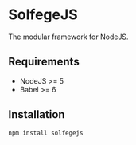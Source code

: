 SolfegeJS
=========

The modular framework for NodeJS.


Requirements
------------

- NodeJS >= 5
- Babel >= 6


Installation
------------

```bash
npm install solfegejs
```



